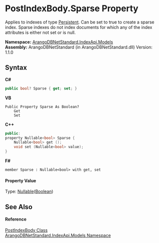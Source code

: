 # PostIndexBody.Sparse Property 
 

Applies to indexes of type <a href="f19abab6-ea77-5c61-5ac3-a78c0858ad67">Persistent</a>. Can be set to true to create a sparse index. Sparse indexes do not index documents for which any of the index attributes is either not set or is null.

**Namespace:**&nbsp;<a href="215740c9-85fc-74fa-998d-14b49b842d56">ArangoDBNetStandard.IndexApi.Models</a><br />**Assembly:**&nbsp;ArangoDBNetStandard (in ArangoDBNetStandard.dll) Version: 1.1.0

## Syntax

**C#**<br />
``` C#
public bool? Sparse { get; set; }
```

**VB**<br />
``` VB
Public Property Sparse As Boolean?
	Get
	Set
```

**C++**<br />
``` C++
public:
property Nullable<bool> Sparse {
	Nullable<bool> get ();
	void set (Nullable<bool> value);
}
```

**F#**<br />
``` F#
member Sparse : Nullable<bool> with get, set

```


#### Property Value
Type: <a href="https://docs.microsoft.com/dotnet/api/system.nullable-1" target="_blank" rel="noopener noreferrer">Nullable</a>(<a href="https://docs.microsoft.com/dotnet/api/system.boolean" target="_blank" rel="noopener noreferrer">Boolean</a>)

## See Also


#### Reference
<a href="f5a253b1-a29a-4d26-d18f-bf7a5868277f">PostIndexBody Class</a><br /><a href="215740c9-85fc-74fa-998d-14b49b842d56">ArangoDBNetStandard.IndexApi.Models Namespace</a><br />